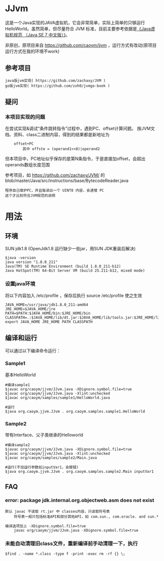 # JJvm

这是一个Java实现的JAVA虚拟机，它会非常简单，实际上简单的只够运行HelloWorld。虽然简单，但尽量符合 JVM 标准，目前主要参考依据是[《Java虚拟机规范 （Java SE 7 中文版）》](http://www.iteye.com/topic/1117824)。

非原创，原项目来自 https://github.com/caoym/jjvm ，运行方式有改动(原项目运行方式在我的环境不work)

## 参考项目
	java版jvm实现( https://github.com/zachaxy/JVM )
	go版jvm实现( https://github.com/zxh0/jvmgo-book )

## 疑问
### 本项目实现的问题
在尝试实现&调试“条件跳转指令”过程中，遇到PC、offset计算问题。
按JVM文档、资料、class二进制内容，得到的结果都是新地址为

```shell
	offset+PC
		其中 offste = (operand1<<8)|operand2
```

但本项目中，PC地址似乎保存的是第N条指令，于是直接加offset，会超出operands数组长度范围

参考项目，如 https://github.com/zachaxy/JVM/ 的 blob/master/Java/src/instructions/base/BytecodeReader.java

```
程序自己维护PC，并且每读出一个 UINT8 内容，会递增 PC
这个才比较符合JVM规范的说明
```


# 用法

## 环境
SUN jdk1.8 (OpenJdk1.8 运行缺少一些jar，用SUN JDK重装后解决)

```shell
$java -version
java version "1.8.0_211"
Java(TM) SE Runtime Environment (build 1.8.0_211-b12)
Java HotSpot(TM) 64-Bit Server VM (build 25.211-b12, mixed mode)
```

### 设置java环境
将以下内容加入 /etc/profile ，保存后执行 source /etc/profile 使之生效

```shell
JAVA_HOME=/usr/java/jdk1.8.0_211-amd64
JRE_HOME=$JAVA_HOME/jre
PATH=$PATH:$JAVA_HOME/bin:$JRE_HOME/bin
CLASSPATH=.:$JAVA_HOME/lib/dt.jar:$JAVA_HOME/lib/tools.jar:$JRE_HOME/lib
export JAVA_HOME JRE_HOME PATH CLASSPATH
```

## 编译和运行
可以通过以下编译命令运行：
### Sample1
基本HelloWorld

```shell
#编译sample1
$javac org/caoym/jjvm/JJvm.java -XDignore.symbol.file=true
$javac org/caoym/jjvm/JJvm.java -Xlint:unchecked
$javac org/caoym/samples/sample1/HelloWorld.java 

#运行
$java org.caoym.jjvm.JJvm . org.caoym.samples.sample1.HelloWorld
```

### Sample2
带有Interface、父子类继承的Helloworld

```shell
#编译sample2
$javac org/caoym/jjvm/JJvm.java -XDignore.symbol.file=true
$javac org/caoym/jjvm/JJvm.java -Xlint:unchecked
$javac org/caoym/samples/sample2/Main.java 

#运行(不加运行参数如inputVar1，会报错)
$java org.caoym.jjvm.JJvm . org.caoym.samples.sample2.Main inputVar1         
```


## FAQ
### error: package jdk.internal.org.objectweb.asm does not exist
```shell
默认 javac 不读取 rt.jar 中 classes内容，只读取符号表
	符号表一般只包括标准API和部分其他API，如 com.sun., com.oracle. and sun.*
	
编译选项加上 -XDignore.symbol.file=true
	javac org/caoym/jjvm/JJvm.java -XDignore.symbol.file=true
```

### 未能自动清理旧class文件，重新编译前手动清理一下，执行
```shell
$find . -name *.class -type f -print -exec rm -rf {} \;
```
